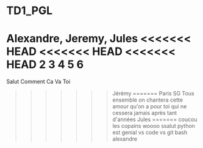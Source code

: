 # TD1_PGL
Alexandre, Jeremy, Jules
<<<<<<< HEAD
<<<<<<< HEAD
<<<<<<< HEAD
2
3
4
5
6
=======
Salut
Comment
Ca
Va
Toi
>>>>>>> Jérémy
=======
Paris SG
Tous ensemble on chantera
cette amour qu'on a pour toi
qui ne cessera jamais
après tant d'années
>>>>>>> Jules
=======
coucou les copains
woooo
ssalut
python est genial
vs code vs git bash
>>>>>>> alexandre
